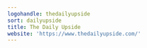 ```yaml
---
logohandle: thedailyupside
sort: dailyupside
title: The Daily Upside
website: 'https://www.thedailyupside.com/'
---
```

